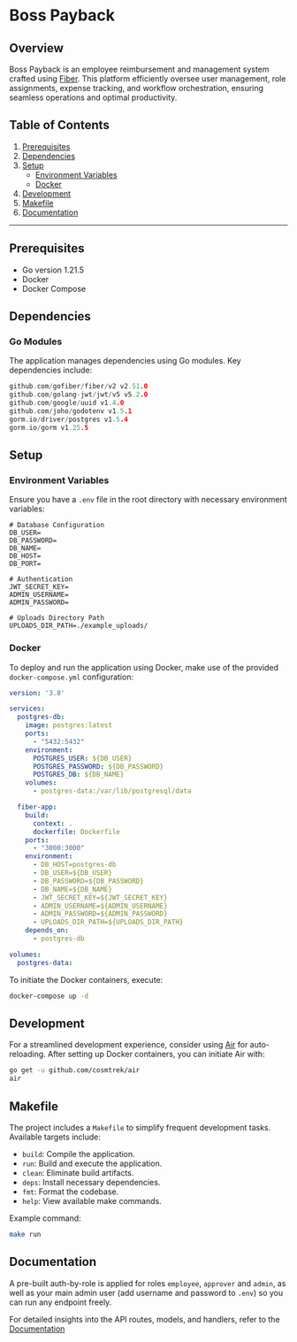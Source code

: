 # Boss Payback

## Overview

Boss Payback is an employee reimbursement and management system crafted using [Fiber](https://github.com/gofiber/fiber/). This platform efficiently oversee user management, role assignments, expense tracking, and workflow orchestration, ensuring seamless operations and optimal productivity.

## Table of Contents

1. [Prerequisites](#prerequisites)
2. [Dependencies](#dependencies)
3. [Setup](#setup)
    - [Environment Variables](#environment-variables)
    - [Docker](#docker)
5. [Development](#development)
6. [Makefile](#makefile)
7. [Documentation](#documentation)

---


## Prerequisites

- Go version 1.21.5
- Docker
- Docker Compose

## Dependencies

### Go Modules

The application manages dependencies using Go modules. Key dependencies include:

```go
github.com/gofiber/fiber/v2 v2.51.0
github.com/golang-jwt/jwt/v5 v5.2.0
github.com/google/uuid v1.4.0
github.com/joho/godotenv v1.5.1
gorm.io/driver/postgres v1.5.4
gorm.io/gorm v1.25.5
```

## Setup

### Environment Variables

Ensure you have a `.env` file in the root directory with necessary environment variables:

```env
# Database Configuration
DB_USER=
DB_PASSWORD=
DB_NAME=
DB_HOST=
DB_PORT=

# Authentication
JWT_SECRET_KEY=
ADMIN_USERNAME=
ADMIN_PASSWORD=

# Uploads Directory Path
UPLOADS_DIR_PATH=./example_uploads/
```
### Docker

To deploy and run the application using Docker, make use of the provided `docker-compose.yml` configuration:

```yaml
version: '3.8'

services:
  postgres-db:
    image: postgres:latest
    ports:
      - "5432:5432"
    environment:
      POSTGRES_USER: ${DB_USER}
      POSTGRES_PASSWORD: ${DB_PASSWORD}
      POSTGRES_DB: ${DB_NAME}
    volumes:
      - postgres-data:/var/lib/postgresql/data

  fiber-app:
    build: 
      context: .
      dockerfile: Dockerfile
    ports:
      - "3000:3000"
    environment:
      - DB_HOST=postgres-db
      - DB_USER=${DB_USER}
      - DB_PASSWORD=${DB_PASSWORD}
      - DB_NAME=${DB_NAME}
      - JWT_SECRET_KEY=${JWT_SECRET_KEY}
      - ADMIN_USERNAME=${ADMIN_USERNAME}
      - ADMIN_PASSWORD=${ADMIN_PASSWORD}
      - UPLOADS_DIR_PATH=${UPLOADS_DIR_PATH}
    depends_on:
      - postgres-db

volumes:
  postgres-data:
```
To initiate the Docker containers, execute:

```bash
docker-compose up -d
```

## Development

For a streamlined development experience, consider using [Air](https://github.com/cosmtrek/air) for auto-reloading. After setting up Docker containers, you can initiate Air with:

```bash
go get -u github.com/cosmtrek/air
air
```

## Makefile

The project includes a `Makefile` to simplify frequent development tasks. Available targets include:

- `build`: Compile the application.
- `run`: Build and execute the application.
- `clean`: Eliminate build artifacts.
- `deps`: Install necessary dependencies.
- `fmt`: Format the codebase.
- `help`: View available make commands.

Example command:

```bash
make run
```
## Documentation

 A pre-built auth-by-role is applied for roles `employee`, `approver` and `admin`, as well as your main admin user (add username and password to `.env`) so you can run any endpoint freely.

For detailed insights into the API routes, models, and handlers, refer to the [Documentation](https://github.com/carlospsvieira/boss-payback/blob/main/docs/api.md)


